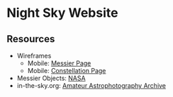 # Night Sky Website

## Resources
* Wireframes
  * Mobile: [Messier Page](https://wireframe.cc/kfi2fP)
  * Mobile: [Constellation Page](https://wireframe.cc/8pauxx)
* Messier Objects: [NASA](https://www.nasa.gov/content/goddard/hubble-s-messier-catalog#grid)
* in-the-sky.org: [Amateur Astrophotography Archive](https://britastro.org/observations/)
